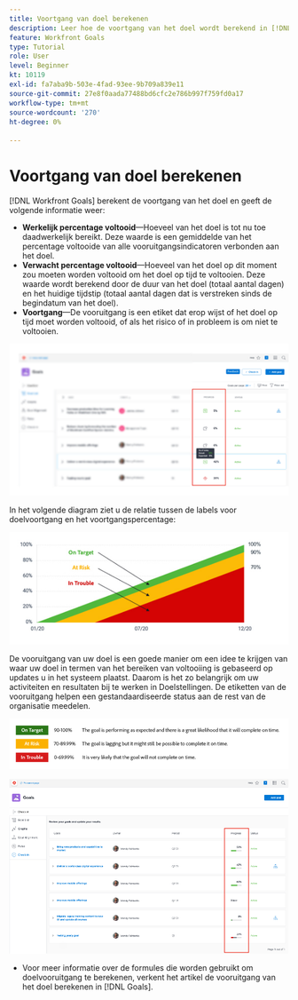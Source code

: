 ```yaml
---
title: Voortgang van doel berekenen
description: Leer hoe de voortgang van het doel wordt berekend in [!DNL Workfront Goals].
feature: Workfront Goals
type: Tutorial
role: User
level: Beginner
kt: 10119
exl-id: fa7aba9b-503e-4fad-93ee-9b709a839e11
source-git-commit: 27e8f0aada77488bd6cfc2e786b997f759fd0a17
workflow-type: tm+mt
source-wordcount: '270'
ht-degree: 0%

---
```


# Voortgang van doel berekenen

[!DNL Workfront Goals] berekent de voortgang van het doel en geeft de volgende informatie weer:

* **Werkelijk percentage voltooid**—Hoeveel van het doel is tot nu toe daadwerkelijk bereikt. Deze waarde is een gemiddelde van het percentage voltooide van alle vooruitgangsindicatoren verbonden aan het doel.
* **Verwacht percentage voltooid**—Hoeveel van het doel op dit moment zou moeten worden voltooid om het doel op tijd te voltooien. Deze waarde wordt berekend door de duur van het doel (totaal aantal dagen) en het huidige tijdstip (totaal aantal dagen dat is verstreken sinds de begindatum van het doel).
* **Voortgang**—De vooruitgang is een etiket dat erop wijst of het doel op tijd moet worden voltooid, of als het risico of in probleem is om niet te voltooien.

![Een screenshot van de voortgang van het doel in [!DNL Workfront Goals]](assets/13-workfront-goals-percent-complete.png)

In het volgende diagram ziet u de relatie tussen de labels voor doelvoortgang en het voortgangspercentage:

![Een grafiek die de verhouding tussen de etiketten van de doelvooruitgang en vooruitgangspercentage illustreert](assets/14-workfront-goals-progress-statuses.jpeg)

De vooruitgang van uw doel is een goede manier om een idee te krijgen van waar uw doel in termen van het bereiken van voltooiing is gebaseerd op updates u in het systeem plaatst. Daarom is het zo belangrijk om uw activiteiten en resultaten bij te werken in Doelstellingen. De etiketten van de vooruitgang helpen een gestandaardiseerde status aan de rest van de organisatie meedelen.

![Een afbeelding die de verschillende voortgangslabels bedekt in [!DNL Workfront Goals]](assets/15-workfront-goals-progress-bar-code.png)

![Een schermafbeelding van de percentagekolom voor de doelvoortgang in het dialoogvenster [!UICONTROL Check-in] deel van [!DNL Workfront Goals]](assets/16-workfront-goals-progress-status-bar.png)

<!-- Learn more graphic -->

* Voor meer informatie over de formules die worden gebruikt om doelvooruitgang te berekenen, verkent het artikel de vooruitgang van het doel berekenen in [!DNL   Goals].


<!-- need link to documentation article, above -->
